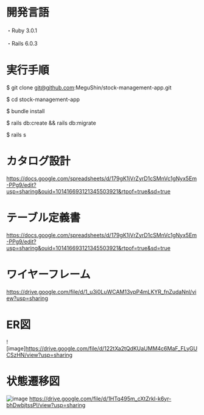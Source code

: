 # 開発言語
・Ruby 3.0.1

・Rails 6.0.3

# 実行手順

$ git clone git@github.com:MeguShin/stock-management-app.git

$ cd stock-management-app

$ bundle install

$ rails db:create && rails db:migrate

$ rails s

# カタログ設計

https://docs.google.com/spreadsheets/d/179gK1jVrZyrD1cSMnVc1gNyx5Em-PPg9/edit?usp=sharing&ouid=101416693121345503921&rtpof=true&sd=true

# テーブル定義書

https://docs.google.com/spreadsheets/d/179gK1jVrZyrD1cSMnVc1gNyx5Em-PPg9/edit?usp=sharing&ouid=101416693121345503921&rtpof=true&sd=true

# ワイヤーフレーム

https://drive.google.com/file/d/1_u3i0LuWCAM13vpP4mLKYR_fnZudaNnl/view?usp=sharing

# ER図

![image]https://drive.google.com/file/d/122tXa2tQdKUaUMM4c6MaF_FLyGUCSzHN/view?usp=sharing

# 状態遷移図

![image](https://github.com/MeguShin/stock-management-app/assets/124676146/75719c40-e394-4a51-ac7d-a1c3f7fab542)
https://drive.google.com/file/d/1HTq495m_cXtZrkl-k6yr-bhDwbjtssPl/view?usp=sharing
#



